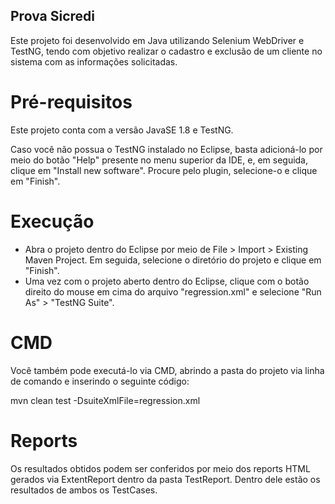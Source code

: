 ## Prova Sicredi

 Este projeto foi desenvolvido em Java utilizando Selenium WebDriver e TestNG, tendo com objetivo realizar o cadastro e exclusão de um cliente no sistema com as informações solicitadas.

# Pré-requisitos

Este projeto conta com a versão JavaSE 1.8 e TestNG.

Caso você não possua o TestNG instalado no Eclipse, basta adicioná-lo por meio do botão "Help" presente no menu superior da IDE, e, em seguida, clique em "Install new software". Procure pelo plugin, selecione-o e clique em "Finish".

# Execução

- Abra o projeto dentro do Eclipse por meio de File > Import > Existing Maven Project. Em seguida, selecione o diretório do projeto e clique em "Finish".
- Uma vez com o projeto aberto dentro do Eclipse, clique com o botão direito do mouse em cima do arquivo "regression.xml" e selecione "Run As" > "TestNG Suite".

# CMD
Você também pode executá-lo via CMD, abrindo a pasta do projeto via linha de comando e inserindo o seguinte código:

 mvn clean test -DsuiteXmlFile=regression.xml

# Reports

Os resultados obtidos podem ser conferidos por meio dos reports HTML gerados via ExtentReport dentro da pasta TestReport. Dentro dele estão os resultados de ambos os TestCases.

